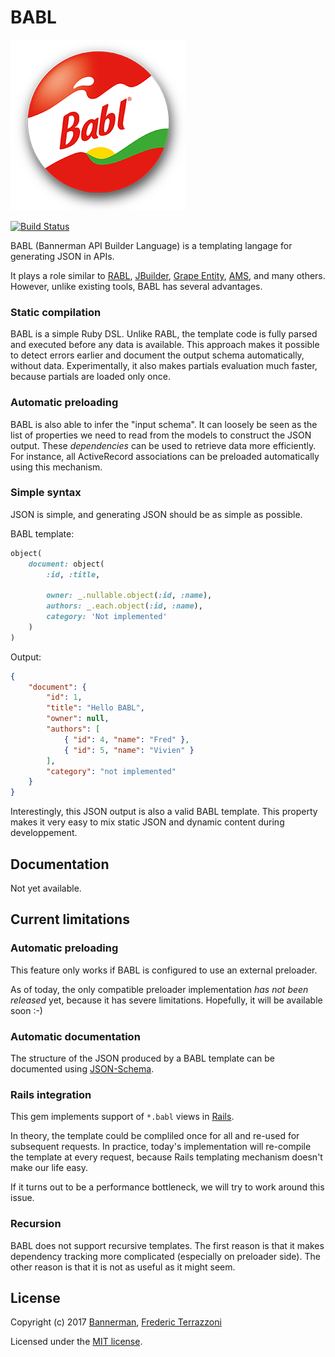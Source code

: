 # BABL #

![BABL Logo](https://github.com/getbannerman/babl/raw/master/logo-babl.png)

[![Build Status](https://travis-ci.org/getbannerman/babl.svg?branch=master)](https://travis-ci.org/getbannerman/babl)

BABL (Bannerman API Builder Language) is a templating langage for generating JSON in APIs.

It plays a role similar to [RABL](https://github.com/nesquena/rabl), [JBuilder](https://github.com/rails/jbuilder), [Grape Entity](https://github.com/ruby-grape/grape-entity), [AMS](https://github.com/rails-api/active_model_serializers), and many others. However, unlike existing tools, BABL has several advantages.


### Static compilation

BABL is a simple Ruby DSL. Unlike RABL, the template code is fully parsed and executed before any data is available. This approach makes it possible to detect errors earlier and document the output schema automatically, without data. Experimentally, it also makes partials evaluation much faster, because partials are loaded only once.

### Automatic preloading

BABL is also able to infer the "input schema". It can loosely be seen as the list of properties we need to read from the models to construct the JSON output. These *dependencies* can be used to retrieve data more efficiently. For instance, all ActiveRecord associations can be preloaded automatically using this mechanism.

### Simple syntax

JSON is simple, and generating JSON should be as simple as possible.

BABL template:

```ruby
object(
    document: object(
        :id, :title,

        owner: _.nullable.object(:id, :name),
        authors: _.each.object(:id, :name),
        category: 'Not implemented'
    )
)
```

Output:

```json
{
    "document": {
        "id": 1,
        "title": "Hello BABL",
        "owner": null,
        "authors": [
            { "id": 4, "name": "Fred" },
            { "id": 5, "name": "Vivien" }
        ],
        "category": "not implemented"
    }
}
```

Interestingly, this JSON output is also a valid BABL template. This property makes it very easy to mix static JSON and dynamic content during developpement.

## Documentation

Not yet available.

## Current limitations

### Automatic preloading

This feature only works if BABL is configured to use an external preloader.

As of today, the only compatible preloader implementation *has not been released* yet, because it has severe limitations. Hopefully, it will be available soon :-)

### Automatic documentation

The structure of the JSON produced by a BABL template can be documented using [JSON-Schema](http://json-schema.org/).

### Rails integration

This gem implements support of `*.babl` views in [Rails](https://github.com/rails/rails/).

In theory, the template could be compliled once for all and re-used for subsequent requests. In practice, today's implementation will re-compile the template at every request, because Rails templating mechanism doesn't make our life easy.

If it turns out to be a performance bottleneck, we will try to work around this issue.

### Recursion

BABL does not support recursive templates. The first reason is that it makes dependency tracking more complicated (especially on preloader side). The other reason is that it is not as useful as it might seem.

## License

Copyright (c) 2017 [Bannerman](https://www.bannerman.com/), [Frederic Terrazzoni](https://github.com/fterrazzoni)

Licensed under the [MIT license](https://opensource.org/licenses/MIT).